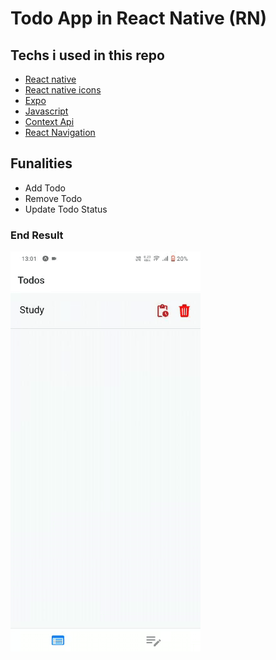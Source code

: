 # Todo App in React Native (RN)

## Techs i used in this repo
 - <a href="https://reactnative.dev/">React native</a>
 - <a href="https://www.npmjs.com/package/react-native-vector-icons">React native icons</a>
 - <a href="https://expo.dev/">Expo</a>
 - <a href="https://www.javascript.com/">Javascript</a>
 - <a href="https://reactjs.org/docs/context.html">Context Api</a>
 - <a href="https://reactnavigation.org/">React Navigation</a>

## Funalities
 - Add Todo
 - Remove Todo
 - Update Todo Status

### End Result
<img src="https://github.com/rishthekingboy/todo-app-react-native/blob/master/assets/todo.gif" alt="todo app" />
